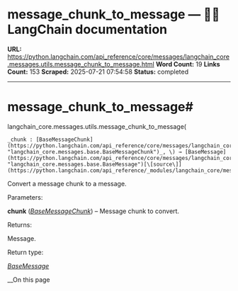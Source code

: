 # message_chunk_to_message — 🦜🔗 LangChain  documentation

**URL:** https://python.langchain.com/api_reference/core/messages/langchain_core.messages.utils.message_chunk_to_message.html
**Word Count:** 19
**Links Count:** 153
**Scraped:** 2025-07-21 07:54:58
**Status:** completed

---

# message\_chunk\_to\_message\#

langchain\_core.messages.utils.message\_chunk\_to\_message\(

    _chunk : [BaseMessageChunk](https://python.langchain.com/api_reference/core/messages/langchain_core.messages.base.BaseMessageChunk.html#langchain_core.messages.base.BaseMessageChunk "langchain_core.messages.base.BaseMessageChunk")_, \) → [BaseMessage](https://python.langchain.com/api_reference/core/messages/langchain_core.messages.base.BaseMessage.html#langchain_core.messages.base.BaseMessage "langchain_core.messages.base.BaseMessage")[\[source\]](https://python.langchain.com/api_reference/_modules/langchain_core/messages/utils.html#message_chunk_to_message)\#     

Convert a message chunk to a message.

Parameters:     

**chunk** \([_BaseMessageChunk_](https://python.langchain.com/api_reference/core/messages/langchain_core.messages.base.BaseMessageChunk.html#langchain_core.messages.base.BaseMessageChunk "langchain_core.messages.base.BaseMessageChunk")\) – Message chunk to convert.

Returns:     

Message.

Return type:     

[_BaseMessage_](https://python.langchain.com/api_reference/core/messages/langchain_core.messages.base.BaseMessage.html#langchain_core.messages.base.BaseMessage "langchain_core.messages.base.BaseMessage")

__On this page